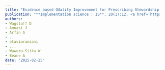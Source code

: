 ```yaml
---
title: "Evidence based QUality Improvement for Prescribing Stewardship in ICU (EQUIPS-ICU): protocol for type III hybrid implementation-effectiveness study"
publication: "**Implementation science : IS**. 20(1):12. <a href='https://doi.org/10.1186/s13012-024-01413-4' target='_blank' rel='noopener noreferrer'>10.1186/s13012-024-01413-4</a>"
authors:
- Wagstaff D
- Amuasi J
- Arfin S
- ..
- otavioranzani
- ...
- Waweru-Siika W
- Beane A
date: "2025-02-25"
---
```

